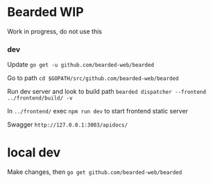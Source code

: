 # Bearded WIP


Work in progress, do not use this


### dev
Update
`go get -u github.com/bearded-web/bearded`

Go to path
`cd $GOPATH/src/github.com/bearded-web/bearded`

Run dev server and look to build path
`bearded dispatcher --frontend ../frontend/build/ -v`

In `../frontend/` exec `npm run dev` to start frontend static server


Swagger `http://127.0.0.1:3003/apidocs/`

# local dev
Make changes, then
`go get github.com/bearded-web/bearded`